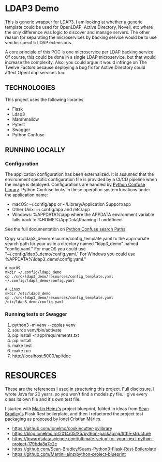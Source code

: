 # LDAP3 Demo

This is generic wrapper for LDAP3. I am looking at whether a generic template could be used for
OpenLDAP, Active Directory, Novell, etc where the only difference was logic to discover
and manage servers. The other reason for separating the microservices by backing service
would be to use vendor specific LDAP extensions.

A core principle of this POC is one microservice per LDAP backing service. Of course, this
could be done in a single LDAP microservice, but that would increase the complexity. 
Also, you could argue it would infringe on The Twelve Factors because deploying a bug fix 
for Active Directory could affect OpenLdap services too. 

## TECHNOLOGIES
This project uses the following libraries.
* Flask
* Ldap3
* Marshmallow
* Pytest
* Swagger
* Python Confuse

## RUNNING LOCALLY

### Configuration
The application configuration has been externalized. It is assumed that the environment specific configuration file is provided by a CI/CD 
pipeline when the image is deployed. Configurations are handled by [Python Confuse Library](https://confuse.readthedocs.io/en/latest/#). 
Python Confuse looks in these operation system locations under the application name:

* macOS: ~/.config/app or ~/Library/Application Support/app
* Other Unix: ~/.config/app and /etc/app
* Windows: %APPDATA%\app where the APPDATA environment variable falls back to %HOME%\AppData\Roaming if undefined

See the full documentation on [Python Confuse search Paths](https://confuse.readthedocs.io/en/latest/#search-paths).

Copy src/ldap3_demo/resource/config_template.yaml to the appropriate search path for your us in a directory named "ldap3_demo" named "config.yaml."
For macOS you could use "~/.config/ldap3_demo/config.yaml." For Windows you could use %APPDATA%\ldap3_demo\config.yaml."

```shell script
# macOS
mkdir ~/.config/ldap3_demo
cp ./src/ldap3_demo/resources/config_template.yaml ~/.config/ldap3_demo/config.yaml

# Linux
mkdir /etc/ldap3_demo
cp ./src/ldap3_demo/resources/config_template.yaml /etc/ldap3_demo/config.yaml
```

### Running tests or Swagger

1) python3 -m venv --copies venv
1) source venv/bin/activate
1) pip install -r app/requirements.txt
1) pip install .
1) make test
1) make run
8) http://localhost:5000/api/doc

# RESOURCES
These are the references I used in structuring this project. Full disclosure, I wrote Java
for 20 years, so you won't find a models.py file. I give every class its own file and
it's own test file.

I started with [Martin Heinz's](https://martinheinz.dev/) project blueprint, folded in ideas from 
[Sean Bradley's](https://github.com/Sean-Bradley) Flask Rest boilerplate, and then I refactored the project test packaging 
as proposed by [Ionel Cristian Mărieș](https://blog.ionelmc.ro/about/).

* https://github.com/ionelmc/cookiecutter-pylibrary
* https://blog.ionelmc.ro/2014/05/25/python-packaging/#the-structure
* https://towardsdatascience.com/ultimate-setup-for-your-next-python-project-179bda8a7c2c
* https://github.com/Sean-Bradley/Seans-Python3-Flask-Rest-Boilerplate
* https://github.com/MartinHeinz/python-project-blueprint
